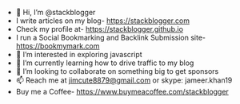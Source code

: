 - 👋 Hi, I’m @stackblogger
- I write articles on my blog- https://stackblogger.com
- Check my profile at- https://stackblogger.github.io
- I run a Social Bookmarking and Backlink Submission site- https://bookmymark.com
- 👀 I’m interested in exploring javascript
- 🌱 I’m currently learning how to drive traffic to my blog
- 💞️ I’m looking to collaborate on something big to get sponsors
- 📫 Reach me at jimcute8879@gmail.com or skype: jameer.khan19
- Buy me a Coffee- https://www.buymeacoffee.com/stackblogger

<!---
stackblogger/stackblogger is a ✨ special ✨ repository because its `README.md` (this file) appears on your GitHub profile.
You can click the Preview link to take a look at your changes.
--->
